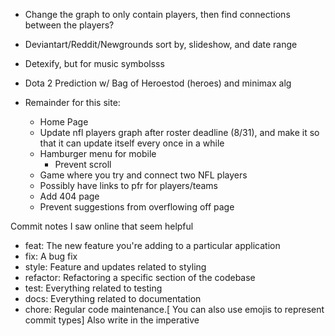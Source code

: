 - Change the graph to only contain players, then find connections between the players?
- Deviantart/Reddit/Newgrounds sort by, slideshow, and date range
- Detexify, but for music symbolsss
- Dota 2 Prediction w/ Bag of Heroestod (heroes) and minimax alg

- Remainder for this site:
  - Home Page
  - Update nfl players graph after roster deadline (8/31), and make it so that it can update itself every once in a while
  - Hamburger menu for mobile
    - Prevent scroll
  - Game where you try and connect two NFL players
  - Possibly have links to pfr for players/teams
  - Add 404 page
  - Prevent suggestions from overflowing off page

Commit notes I saw online that seem helpful
- feat: The new feature you're adding to a particular application
- fix: A bug fix
- style: Feature and updates related to styling
- refactor: Refactoring a specific section of the codebase
- test: Everything related to testing
- docs: Everything related to documentation
- chore: Regular code maintenance.[ You can also use emojis to represent commit types]
Also write in the imperative